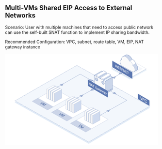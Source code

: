 ## **Multi-VMs Shared EIP Access to External Networks**

Scenario: User with multiple machines that need to access public network can use the self-built SNAT function to implement IP sharing bandwidth.

Recommended Configuration: VPC, subnet, route table, VM, EIP, NAT gateway instance

![](/image/Networking/Virtual-Private-Cloud/Multiple-VM-Use-Shared-IpAddress-To-Access-Internet.jpg)